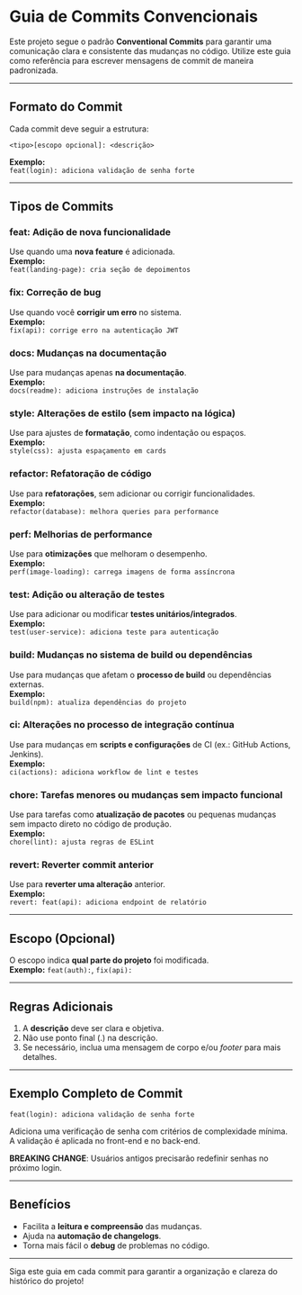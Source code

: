 # Guia de Commits Convencionais

Este projeto segue o padrão **Conventional Commits** para garantir uma comunicação clara e consistente das mudanças no código. Utilize este guia como referência para escrever mensagens de commit de maneira padronizada.

---

## Formato do Commit

Cada commit deve seguir a estrutura:

`<tipo>[escopo opcional]: <descrição>`

**Exemplo:**  
`feat(login): adiciona validação de senha forte`

---

## Tipos de Commits

### **feat**: Adição de nova funcionalidade  
Use quando uma **nova feature** é adicionada.  
**Exemplo:**  
`feat(landing-page): cria seção de depoimentos`

### **fix**: Correção de bug  
Use quando você **corrigir um erro** no sistema.  
**Exemplo:**  
`fix(api): corrige erro na autenticação JWT`

### **docs**: Mudanças na documentação  
Use para mudanças apenas **na documentação**.  
**Exemplo:**  
`docs(readme): adiciona instruções de instalação`

### **style**: Alterações de estilo (sem impacto na lógica)  
Use para ajustes de **formatação**, como indentação ou espaços.  
**Exemplo:**  
`style(css): ajusta espaçamento em cards`

### **refactor**: Refatoração de código  
Use para **refatorações**, sem adicionar ou corrigir funcionalidades.  
**Exemplo:**  
`refactor(database): melhora queries para performance`

### **perf**: Melhorias de performance  
Use para **otimizações** que melhoram o desempenho.  
**Exemplo:**  
`perf(image-loading): carrega imagens de forma assíncrona`

### **test**: Adição ou alteração de testes  
Use para adicionar ou modificar **testes unitários/integrados**.  
**Exemplo:**  
`test(user-service): adiciona teste para autenticação`

### **build**: Mudanças no sistema de build ou dependências  
Use para mudanças que afetam o **processo de build** ou dependências externas.  
**Exemplo:**  
`build(npm): atualiza dependências do projeto`

### **ci**: Alterações no processo de integração contínua  
Use para mudanças em **scripts e configurações** de CI (ex.: GitHub Actions, Jenkins).  
**Exemplo:**  
`ci(actions): adiciona workflow de lint e testes`

### **chore**: Tarefas menores ou mudanças sem impacto funcional  
Use para tarefas como **atualização de pacotes** ou pequenas mudanças sem impacto direto no código de produção.  
**Exemplo:**  
`chore(lint): ajusta regras de ESLint`

### **revert**: Reverter commit anterior  
Use para **reverter uma alteração** anterior.  
**Exemplo:**  
`revert: feat(api): adiciona endpoint de relatório`

---

## Escopo (Opcional)  
O escopo indica **qual parte do projeto** foi modificada.  
**Exemplo:** `feat(auth):`, `fix(api):`

---

## Regras Adicionais  
1. A **descrição** deve ser clara e objetiva.  
2. Não use ponto final (.) na descrição.  
3. Se necessário, inclua uma mensagem de corpo e/ou _footer_ para mais detalhes.

---

## Exemplo Completo de Commit  
`feat(login): adiciona validação de senha forte`  

Adiciona uma verificação de senha com critérios de complexidade mínima.  
A validação é aplicada no front-end e no back-end.  

**BREAKING CHANGE**: Usuários antigos precisarão redefinir senhas no próximo login.

---

## Benefícios  
- Facilita a **leitura e compreensão** das mudanças.  
- Ajuda na **automação de changelogs**.  
- Torna mais fácil o **debug** de problemas no código.

---

Siga este guia em cada commit para garantir a organização e clareza do histórico do projeto!
